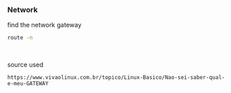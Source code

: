 ### Network

find the network gateway

```BASH
route -n
```

&nbsp;
&nbsp;

source used

```https://www.vivaolinux.com.br/topico/Linux-Basico/Nao-sei-saber-qual-e-meu-GATEWAY```
